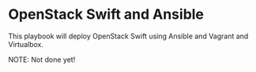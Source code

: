 # OpenStack Swift and Ansible

This playbook will deploy OpenStack Swift using Ansible and Vagrant and Virtualbox.

NOTE: Not done yet!
